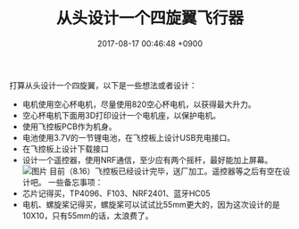﻿---
layout: post
title: 从头设计一个四旋翼飞行器
date: 2017-08-17 00:46:48 +0900
categories: 技术 硬件
issue_id: 17
---

打算从头设计一个四旋翼，以下是一些想法或者设计：

- 电机使用空心杯电机，尽量使用820空心杯电机，以获得最大升力。
- 空心杯电机下面用3D打印设计一个电机座，以保护电机。
- 使用飞控板PCB作为机身。
- 电池使用3.7V的一节锂电池，在飞控板上设计USB充电接口。
- 在飞控板上设计下载接口
- 设计一个遥控器，使用NRF通信，至少应有两个摇杆，最好能加上屏幕。
![图片](http://i1.bvimg.com/597728/2066a46122853d4c.jpg)
目前（8.16）飞控板已经设计完毕，送厂加工。遥控器等之后有空在设计吧。
一些备忘事项：
- 芯片记得买，TP4096、F103、NRF2401、蓝牙HC05
- 电机、螺旋桨记得买，螺旋桨可以试试比55mm更大的，因为这次设计的是10X10，只有55mm的话，太浪费了。

